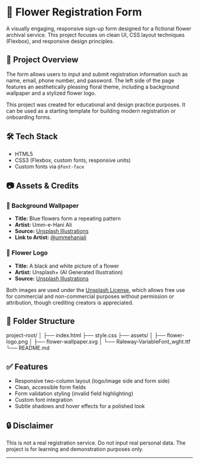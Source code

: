 # 🌸 Flower Registration Form

A visually engaging, responsive sign-up form designed for a fictional flower archival service. This project focuses on clean UI, CSS layout techniques (Flexbox), and responsive design principles.

## 🚀 Project Overview

The form allows users to input and submit registration information such as name, email, phone number, and password. The left side of the page features an aesthetically pleasing floral theme, including a background wallpaper and a stylized flower logo.

This project was created for educational and design practice purposes. It can be used as a starting template for building modern registration or onboarding forms.

## 🛠️ Tech Stack

- HTML5
- CSS3 (Flexbox, custom fonts, responsive units)
- Custom fonts via `@font-face`

## 📷 Assets & Credits

### 🌼 Background Wallpaper

- **Title:** Blue flowers form a repeating pattern  
- **Artist:** Umm-e-Hani Ali  
- **Source:** [Unsplash Illustrations](https://unsplash.com/illustrations/blue-flowers-form-a-repeating-pattern-CJgAyzjBU30)  
- **Link to Artist:** [@ummehaniali](https://unsplash.com/@ummehaniali)

### 🖤 Flower Logo

- **Title:** A black and white picture of a flower  
- **Artist:** Unsplash+ (AI Generated Illustration)  
- **Source:** [Unsplash Illustrations](https://unsplash.com/illustrations/a-black-and-white-picture-of-a-flower-nuGKVyggxPE)

Both images are used under the [Unsplash License](https://unsplash.com/license), which allows free use for commercial and non-commercial purposes without permission or attribution, though crediting creators is appreciated.

## 📁 Folder Structure
project-root/
│
├── index.html
├── style.css
├── assets/
│ ├── flower-logo.png
│ ├── flower-wallpaper.svg
│ └── Raleway-VariableFont_wght.ttf
└── README.md

## ✅ Features

- Responsive two-column layout (logo/image side and form side)
- Clean, accessible form fields
- Form validation styling (invalid field highlighting)
- Custom font integration
- Subtle shadows and hover effects for a polished look

## 🔒 Disclaimer

This is not a real registration service. Do not input real personal data. The project is for learning and demonstration purposes only.

---

